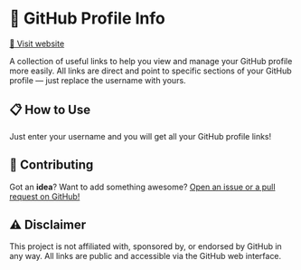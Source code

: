 # 📝 GitHub Profile Info

<a href="https://champytech.github.io/github-profile-info/">🔗 Visit website</a>

A collection of useful links to help you view and manage your GitHub profile more easily. All links are direct and point to specific sections of your GitHub profile — just replace the username with yours.

## 📋 How to Use

Just enter your username and you will get all your GitHub profile links!

## 🙏 Contributing

Got an <b>idea</b>? Want to add something awesome? <a href="." target="_blank">Open an issue or a pull request on GitHub!</a>

## ⚠️ Disclaimer

This project is not affiliated with, sponsored by, or endorsed by GitHub in any way. All links are public and accessible via the GitHub web interface.